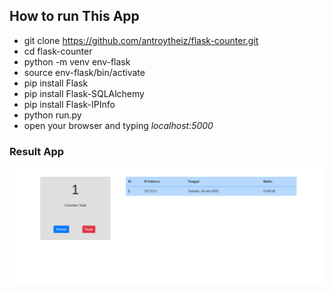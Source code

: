 ## How to run This App
  * git clone https://github.com/antroytheiz/flask-counter.git
  * cd flask-counter
  * python -m venv env-flask
  * source env-flask/bin/activate
  * pip install Flask
  * pip install Flask-SQLAlchemy
  * pip install Flask-IPInfo
  * python run.py
  * open your browser and typing *localhost:5000*

### Result App

![Current Result Flask Counter](app/templates/img/result.png)
